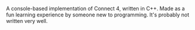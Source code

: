 A console-based implementation of Connect 4, written in C++.
Made as a fun learning experience by someone new to programming. It's probably not written very well.